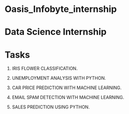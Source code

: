 # Oasis_Infobyte_internship

# Data Science Internship

# Tasks
1. IRIS FLOWER CLASSIFICATION.

2. UNEMPLOYMENT ANALYSIS WITH PYTHON.

3. CAR PRICE PREDICTION WITH MACHINE LEARNING.

4. EMAIL SPAM DETECTION WITH MACHINE LEARNING.

5. SALES PREDICTION USING PYTHON.
